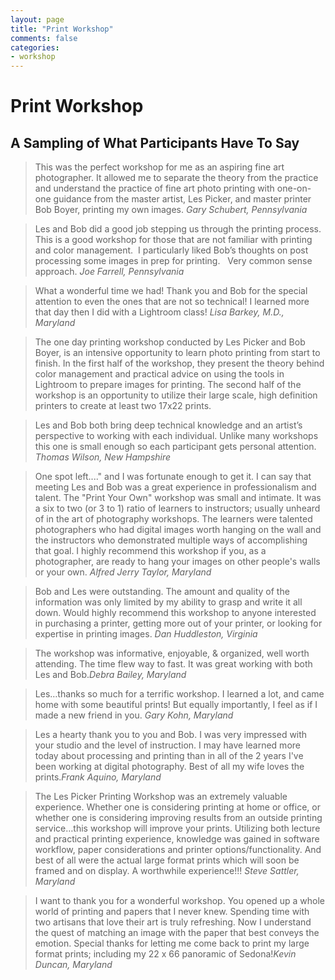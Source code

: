 ```yaml
---
layout: page
title: "Print Workshop"
comments: false
categories:
- workshop
---
```


# Print Workshop

## A Sampling of What Participants Have To Say

> This was the perfect workshop for me as an aspiring fine art photographer. It allowed me to separate the theory from the practice and understand the practice of fine art photo printing with one-on-one guidance from the master artist, Les Picker, and master printer Bob Boyer, printing my own images. <cite>Gary Schubert, Pennsylvania</cite>

> Les and Bob did a good job stepping us through the printing process.  This is a good workshop for those that are not familiar with printing and color management.  I particularly liked Bob’s thoughts on post processing some images in prep for printing.   Very common sense approach. <cite>Joe Farrell, Pennsylvania</cite> 

> What a wonderful time we had! Thank you and Bob for the special attention to even the ones that are not so technical! I learned more that day then I did with a Lightroom class! <cite>Lisa Barkey, M.D., Maryland</cite> 

> The one day printing workshop conducted by Les Picker and Bob Boyer, is an intensive opportunity to learn photo printing from start to finish.  In the first half of the workshop, they present the theory behind color management and practical advice on using the tools in Lightroom to prepare images for printing.  The second half of the workshop is an opportunity to utilize their large scale, high definition printers to create at least two 17x22 prints.

> Les and Bob both bring deep technical knowledge and an artist’s perspective to working with each individual.  Unlike many workshops this one is small enough so each participant gets personal attention. <cite>Thomas Wilson, New Hampshire</cite> 

> One spot left...." and I was fortunate enough to get it. I can say that meeting Les and Bob was a great experience in professionalism and talent. The "Print Your Own" workshop was small and intimate. It was a six to two (or 3 to 1) ratio of learners to instructors; usually unheard of in the art of photography workshops. The learners were talented photographers who had digital images worth hanging on the wall and the instructors who demonstrated multiple ways of accomplishing that goal. I highly recommend this workshop if you, as a photographer, are ready to hang your images on other people's walls or your own. <cite>Alfred Jerry Taylor, Maryland</cite> 

> Bob and Les were outstanding. The amount and quality of the information was only limited by my ability to grasp and write it all down. Would highly recommend this workshop to anyone interested in purchasing a printer, getting more out of your printer, or looking for expertise in printing images. <cite>Dan Huddleston, Virginia</cite> 

> The workshop was informative, enjoyable, & organized, well worth attending. The time flew way to fast. It was great working with both Les and Bob.<cite>Debra Bailey, Maryland</cite>

> Les…thanks so much for a terrific workshop.  I learned a lot, and came home with some beautiful prints!  But equally importantly, I feel as if I made a new friend in you. <cite>Gary Kohn, Maryland</cite> 

> Les a hearty thank you to you and Bob. I was very impressed with your studio and the level of instruction.  I may have learned more today about processing and printing than in all of the 2 years I've been working at digital photography. Best of all my wife loves the prints.<cite>Frank Aquino, Maryland</cite> 

> The Les Picker Printing Workshop was an extremely valuable experience.  Whether one is considering printing at home or office, or whether one is considering improving results from an outside printing service…this workshop will improve your prints.  Utilizing both lecture and practical printing experience, knowledge was gained in software workflow, paper considerations and printer options/functionality.  And best of all were the actual large format prints which will soon be framed and on display.  A worthwhile experience!!! <cite>Steve Sattler, Maryland</cite>

> I want to thank you for a wonderful workshop. You opened up a whole world of printing and papers that I never knew. Spending time with two artisans that love their art is truly refreshing. Now I understand the quest of matching an image with the paper that best conveys the emotion.  Special thanks for letting me come back to print my large format prints; including my 22 x 66 panoramic of Sedona!<cite>Kevin Duncan, Maryland</cite>








 
